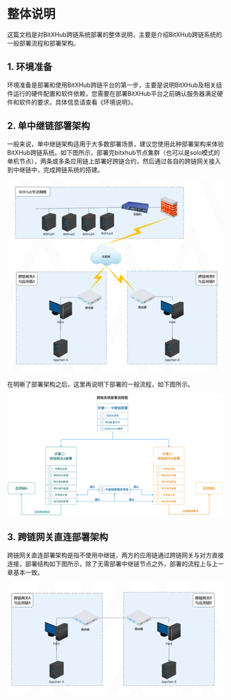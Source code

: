 # 整体说明

这篇文档是对BitXHub跨链系统部署的整体说明，主要是介绍BitXHub跨链系统的一般部署流程和部署架构。

## 1. 环境准备

环境准备是部署和使用BitXHub跨链平台的第一步，主要是说明BitXHub及相关组件运行的硬件配置和软件依赖，您需要在部署BitXHub平台之前确认服务器满足硬件和软件的要求，具体信息请查看《环境说明》。

## 2. 单中继链部署架构

一般来说，单中继链架构适用于大多数部署场景，建议您使用此种部署架构来体验BitXHub跨链系统。如下图所示，部署完bitxhub节点集群（也可以是solo模式的单机节点），两条或多条应用链上部署好跨链合约，然后通过各自的跨链网关接入到中继链中，完成跨链系统的搭建。

<img src="../../assets/single_bitxhub.png" alt="single_bitxhub" style="zoom:50%;" />

在明晰了部署架构之后，这里再说明下部署的一般流程，如下图所示。

<img src="../../assets/deploy_flow.png" alt="deploy_flow" style="zoom:50%;" />



## 3. 跨链网关直连部署架构

跨链网关直连部署架构是指不使用中继链，两方的应用链通过跨链网关与对方直接连接，部署结构如下图所示，除了无需部署中继链节点之外，部署的流程上与上一章基本一致。

<img src="../../assets/direct_pier.png" alt="direct_pier" style="zoom:50%;" />

